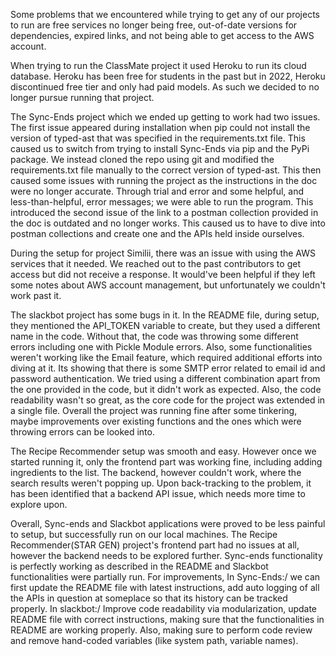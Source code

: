 Some problems that we encountered while trying to get any of our projects to run are free services no longer being free, out-of-date versions for dependencies, expired links, and not being able to get access to the AWS account.

When trying to run the ClassMate project it used Heroku to run its cloud database. Heroku has been free for students in the past but in 2022, Heroku discontinued free tier and only had paid models. As such we decided to no longer pursue running that project.

The Sync-Ends project which we ended up getting to work had two issues. The first issue appeared during installation when pip could not install the version of typed-ast that was specified in the requirements.txt file. This caused us to switch from trying to install Sync-Ends via pip and the PyPi package. We instead cloned the repo using git and modified the requirements.txt file manually to the correct version of typed-ast. This then caused some issues with running the project as the instructions in the doc were no longer accurate. Through trial and error and some helpful, and less-than-helpful, error messages; we were able to run the program. This introduced the second issue of the link to a postman collection provided in the doc is outdated and no longer works. This caused us to have to dive into postman collections and create one and the APIs held inside ourselves.

During the setup for project Similii, there was an issue with using the AWS services that it needed. We reached out to the past contributors to get access but did not receive a response. It would've been helpful if they left some notes about AWS account management, but unfortunately we couldn't work past it.

The slackbot project has some bugs in it. In the README file, during setup, they mentioned the API_TOKEN variable to create, but they used a different name in the code. Without that, the code was throwing some different errors including one with Pickle Module errors. Also, some functionalities weren't working like the Email feature, which required additional efforts into diving at it. Its showing that there is some SMTP error related to email id and password authentication. We tried using a different combination apart from the one provided in the code, but it didn't work as expected. Also, the code readability wasn't so great, as the core code for the project was extended in a single file. Overall the project was running fine after some tinkering, maybe improvements over existing functions and the ones which were throwing errors can be looked into.

The Recipe Recommender setup was smooth and easy. However once we started running it, only the frontend part was working fine, including adding ingredients to the list. The backend, however couldn't work, where the search results weren't popping up. Upon back-tracking to the problem, it has been identified that a backend API issue, which needs more time to explore upon.

Overall, Sync-ends and Slackbot applications were proved to be less painful to setup, but successfully run on our local machines. The Recipe Recommender(STAR GEN) project's frontend part had no issues at all, however the backend needs to be explored further. Sync-ends functionality is perfectly working as described in the README and Slackbot functionalities were partially run. For improvements,
In Sync-Ends:/
    we can first update the README file with latest instructions, add auto logging of all the APIs in question at someplace so that its history can be tracked properly.
In slackbot:/
    Improve code readability via modularization, update README file with correct instructions, making sure that the functionalities in README are working properly. Also, making sure to perform code review and remove hand-coded variables (like system path, variable names).


